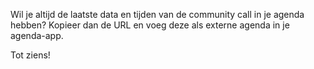 Wil je altijd de laatste data en tijden van de community call in je agenda hebben? Kopieer dan de URL en voeg deze als externe agenda in je agenda-app.

Tot ziens!

